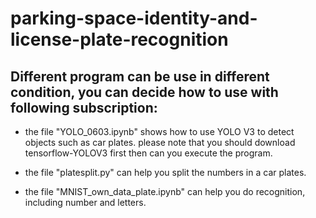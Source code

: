 # parking-space-identity-and-license-plate-recognition
## Different program can be use in different condition, you can decide how to use with following subscription:
* the file "YOLO_0603.ipynb" shows how to use YOLO V3 to detect objects such as car plates. 
please note that you should download tensorflow-YOLOV3 first then can you execute the program.

* the file "platesplit.py" can help you split the numbers in a car plates.
* the file "MNIST_own_data_plate.ipynb" can help you do recognition, including number and letters.
